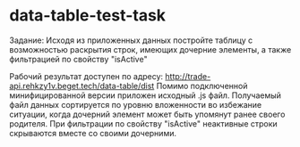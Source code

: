 # data-table-test-task
Задание:
Исходя из приложенных данных постройте таблицу с возможностью раскрытия строк, имеющих дочерние элементы, а также фильтрацией по свойству "isActive"

Рабочий результат доступен по адресу: http://trade-api.rehkzy1v.beget.tech/data-table/dist
Помимо подключенной минифицированной версии приложен исходный .js файл.
Получаемый файл данных сортируется по уровню вложенности во избежание ситуации, когда дочерний элемент может быть упомянут ранее своего родителя. 
При фильтрации по свойству "isActive" неактивные строки скрываются вместе со своими дочерними.
